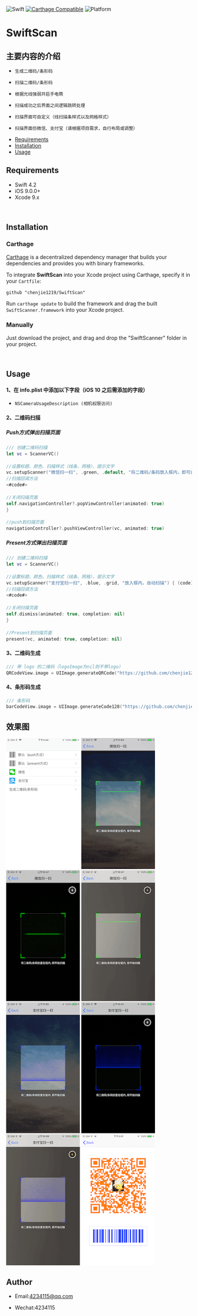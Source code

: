 ![Swift](https://img.shields.io/badge/Swift-4.2-orange.svg)
[![Carthage Compatible](https://img.shields.io/badge/Carthage-compatible-4BC51D.svg?style=flat)](https://github.com/Carthage/Carthage)
![Platform](https://img.shields.io/badge/Platform-iOS-red.svg)

# SwiftScan

## 主要内容的介绍

* `生成二维码/条形码`<br>

* `扫描二维码/条形码`<br>

* `根据光线强弱开启手电筒`<br>

* `扫描成功之后界面之间逻辑跳转处理`<br>

* `扫描界面可自定义（线扫描条样式以及网格样式）`<br>

* `扫描界面仿微信、支付宝（请根据项目需求，自行布局或调整）`<br>

- [Requirements](#requirements)
- [Installation](#installation)
- [Usage](#usage)


## Requirements

- Swift 4.2
- iOS 9.0.0+
- Xcode 9.x

<br>

## Installation

### Carthage

[Carthage](https://github.com/Carthage/Carthage) is a decentralized dependency manager that builds your dependencies and provides you with binary frameworks.

To integrate **SwiftScan** into your Xcode project using Carthage, specify it in your `Cartfile`:

```ogdl
github "chenjie1219/SwiftScan"
```

Run `carthage update` to build the framework and drag the built `SwiftScanner.framework` into your Xcode project.

### Manually

Just download the project, and drag and drop the "SwiftScanner" folder in your project.

<br>

## Usage

#### 1、在 info.plist 中添加以下字段（iOS 10 之后需添加的字段）

* `NSCameraUsageDescription (相机权限访问)`<br>

#### 2、二维码扫描

##### Push方式弹出扫描页面

```Swift
/// 创建二维码扫描
let vc = ScannerVC() 

//设置标题、颜色、扫描样式（线条、网格）、提示文字
vc.setupScanner("微信扫一扫", .green, .default, "将二维码/条码放入框内，即可自动扫描") { (code) in
//扫描回调方法
<#code#>

//关闭扫描页面
self.navigationController?.popViewController(animated: true)
}

//push到扫描页面
navigationController?.pushViewController(vc, animated: true)
```
##### Present方式弹出扫描页面

```Swift
/// 创建二维码扫描
let vc = ScannerVC() 

//设置标题、颜色、扫描样式（线条、网格）、提示文字
vc.setupScanner("支付宝扫一扫", .blue, .grid, "放入框内，自动扫描") { (code) in
//扫描回调方法
<#code#>

//关闭扫描页面
self.dismiss(animated: true, completion: nil)
}

//Present到扫描页面
present(vc, animated: true, completion: nil)
```

#### 3、二维码生成

```Swift
/// 带 logo 的二维码（logoImage为nil则不带logo）
QRCodeView.image = UIImage.generateQRCode("https://github.com/chenjie1219", 300, logoImage, .orange)
```

#### 4、条形码生成

```Swift
/// 条形码
barCodeView.image = UIImage.generateCode128("https://github.com/chenjie1219", CGSize(width: 300, height: 100, .blue)
```


## 效果图
![1](Assets/1.PNG)
![2](Assets/2.PNG)
![3](Assets/3.PNG)
![4](Assets/4.PNG)
![5](Assets/5.PNG)
![6](Assets/6.PNG)
![7](Assets/7.PNG)
![8](Assets/8.PNG)


## Author

* Email:4234115@qq.com

* Wechat:4234115